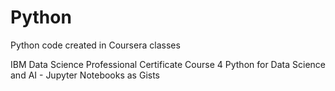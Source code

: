# Python
Python code created in Coursera classes

IBM Data Science Professional Certificate
Course 4 Python for Data Science and AI - Jupyter Notebooks as Gists
  
 
